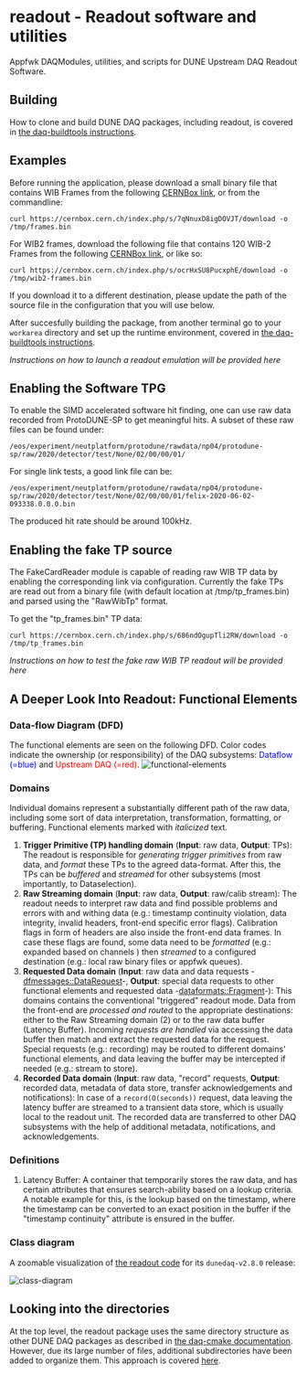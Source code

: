 # readout - Readout software and utilities 
Appfwk DAQModules, utilities, and scripts for DUNE Upstream DAQ Readout Software.

## Building

How to clone and build DUNE DAQ packages, including readout, is covered in [the daq-buildtools instructions](https://dune-daq-sw.readthedocs.io/en/latest/packages/daq-buildtools/).

## Examples
Before running the application, please download a small binary file that contains WIB Frames from the following [CERNBox link](https://cernbox.cern.ch/index.php/s/VAqNtn7bwuQtff3/download), or from the commandline:

    curl https://cernbox.cern.ch/index.php/s/7qNnuxD8igDOVJT/download -o /tmp/frames.bin
    
For WIB2 frames, download the following file that contains 120 WIB-2 Frames from the following [CERNBox link](https://cernbox.cern.ch/index.php/s/ocrHxSU8PucxphE), or like so:

    curl https://cernbox.cern.ch/index.php/s/ocrHxSU8PucxphE/download -o /tmp/wib2-frames.bin

If you download it to a different destination, please update the path of the source file in the configuration that you will use below. 

After succesfully building the package, from another terminal go to your `workarea` directory and set up the runtime environment, covered in [the daq-buildtools instructions](https://dune-daq-sw.readthedocs.io/en/latest/packages/daq-buildtools/).
    
_Instructions on how to launch a readout emulation will be provided here_    

## Enabling the Software TPG
To enable the SIMD accelerated software hit finding, one can use raw data recorded from ProtoDUNE-SP to get meaningful hits. A subset of these raw files can be found under:

    /eos/experiment/neutplatform/protodune/rawdata/np04/protodune-sp/raw/2020/detector/test/None/02/00/00/01/
    
For single link tests, a good link file can be:

    /eos/experiment/neutplatform/protodune/rawdata/np04/protodune-sp/raw/2020/detector/test/None/02/00/00/01/felix-2020-06-02-093338.0.0.0.bin

The produced hit rate should be around 100kHz.

## Enabling the fake TP source

The FakeCardReader module is capable of reading raw WIB TP data by enabling the corresponding link 
via configuration. Currently the fake TPs are read out from a binary file (with default location 
at /tmp/tp_frames.bin) and parsed using the "RawWibTp" format.

To get the "tp_frames.bin" TP data:

    curl https://cernbox.cern.ch/index.php/s/686ndOgupTli2RW/download -o /tmp/tp_frames.bin

_Instructions on how to test the fake raw WIB TP readout will be provided here_
    
## A Deeper Look Into Readout: Functional Elements

### Data-flow Diagram (DFD)
The functional elements are seen on the following DFD. Color codes indicate the ownership (or responsibility) of the DAQ subsystems: <span style="color:blue">Dataflow (=blue)</span> and <span style="color:red">Upstream DAQ (=red)</span>.
![functional-elements](https://cernbox.cern.ch/index.php/s/YmXmHC7LpsCjGjT/download)

### Domains
Individual domains represent a substantially different path of the raw data, including some sort of data interpretation, transformation, formatting, or buffering. Functional elements marked with _italicized_ text.

1. **Trigger Primitive (TP) handling domain** (**Input**: raw data, **Output**: TPs): The readout is responsible for _generating trigger primitives_ from raw data, and _format_ these TPs to the agreed data-format. After this, the TPs can be _buffered_ and _streamed_ for other subsystems (most importantly, to Dataselection).
2. **Raw Streaming domain** (**Input**: raw data, **Output**: raw/calib stream): The readout needs to interpret raw data and find possible problems and errors with and withing data (e.g.: timestamp continuity violation, data integrity, invalid headers, front-end specific error flags). Calibration flags in form of headers are also inside the front-end data frames. In case these flags are found, some data need to be _formatted_ (e.g.: expanded based on channels ) then _streamed_ to a configured destination (e.g.: local raw binary files or appfwk queues).
3. **Requested Data domain** (**Input**: raw data and data requests -[dfmessages::DataRequest](https://github.com/DUNE-DAQ/dfmessages/blob/develop/include/dfmessages/DataRequest.hpp)-, **Output**: special data requests to other functional elements and requested data -[dataformats::Fragment](https://github.com/DUNE-DAQ/dataformats/blob/develop/include/dataformats/Fragment.hpp)-): This domains contains the conventional "triggered" readout mode. Data from the front-end are _processed and routed_ to the appropriate destinations: either to the Raw Streaming domain (2) or to the raw data buffer (Latency Buffer). Incoming _requests are handled_ via accessing the data buffer then match and extract the requested data for the request. Special requests (e.g.: recording) may be routed to different domains' functional elements, and data leaving the buffer may be intercepted if needed (e.g.: stream to store).
4. **Recorded Data domain** (**Input**: raw data, "record" requests, **Output**: recorded data, metadata of data store, transfer acknowledgements and notifications): In case of a `record(O(seconds))` request, data leaving the latency buffer are streamed to a transient data store, which is usually local to the readout unit. The recorded data are transferred to other DAQ subsystems with the help of additional metadata, notifications, and acknowledgements.

### Definitions
1. Latency Buffer: A container that temporarily stores the raw data, and has certain attributes that ensures search-ability based on a lookup criteria. A notable example for this, is the lookup based on the timestamp, where the timestamp can be converted to an exact position in the buffer if the "timestamp continuity" attribute is ensured in the buffer.

### Class diagram

A zoomable visualization of [the readout code](https://github.com/DUNE-DAQ/readout/) for its `dunedaq-v2.8.0` release:

![class-diagram](https://cernbox.cern.ch/index.php/s/Hvyb41Ndj2MfKlw/download)

## Looking into the directories

At the top level, the readout package uses the same directory structure as other DUNE DAQ packages as described in [the daq-cmake documentation](https://dune-daq-sw.readthedocs.io/en/latest/packages/daq-cmake/). However, due its large number of files, additional subdirectories have been added to organize them. This approach is covered [here](Directory-structure.md).


